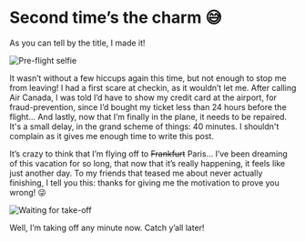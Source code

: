 # Second time’s the charm 😅

As you can tell by the title, I made it!

![Pre-flight selfie](/images/travel/570A1B12-EB47-4F17-AAE4-A7F278962E9B.jpeg)

It wasn’t without a few hiccups again this time, but not enough to stop me from leaving! I had a first scare at checkin, as it wouldn’t let me. After calling Air Canada, I was told I’d have to show my credit card at the airport, for fraud-prevention, since I’d bought my ticket less than 24 hours before the flight...
And lastly, now that I’m finally in the plane, it needs to be repaired. It's a small delay, in the grand scheme of things: 40 minutes. I shouldn't complain as it gives me enough time to write this post.

It’s crazy to think that I’m flying off to ~~Frankfurt~~ Paris... I’ve been dreaming of this vacation for so long, that now that it’s really happening, it feels like just another day. To my friends that teased me about never actually finishing, I tell you this: thanks for giving me the motivation to prove you wrong! 😜

![Waiting for take-off](/images/travel/A7F406F4-4BE5-4936-9636-3463A96096F8.jpeg)

Well, I’m taking off any minute now. Catch y’all later!
